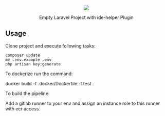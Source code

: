 <p align="center"><img src="https://laravel.com/assets/img/components/logo-laravel.svg"></p>
<p align="center">Empty Laravel Project with ide-helper Plugin</p>

## Usage

Clone project and execute following tasks:

```
composer update
mv .env.example .env
php artisan key:generate
```

To dockerize run the command:

docker build -f .docker/Dockerfile -t test .

To build the pipeline:

Add a gitlab runner to your env and assign an instance role to this runner with ecr access.


